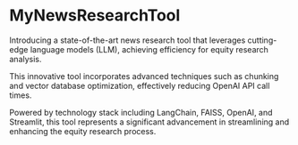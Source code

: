# MyNewsResearchTool

Introducing a state-of-the-art news research tool that leverages cutting-edge language models (LLM), achieving efficiency for equity research analysis.

This innovative tool incorporates advanced techniques such as chunking and vector database optimization, effectively reducing OpenAI API call times. 

Powered by technology stack including LangChain, FAISS, OpenAI, and Streamlit, this tool represents a significant advancement in streamlining and enhancing the equity research process.
